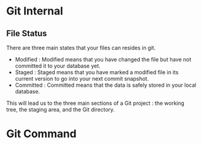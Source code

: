 
# Git Internal

## File Status

There are three main states that your files can resides in git.

- Modified : Modified means that you have changed the file but have not committed it to your database yet.
- Staged : Staged means that you have marked a modified file in its current version to go into your next commit snapshot.
- Committed : Committed means that the data is safely stored in your local database.

This will lead us to the three main sections of a Git project : the working tree, the staging area, and the Git directory.

# Git Command